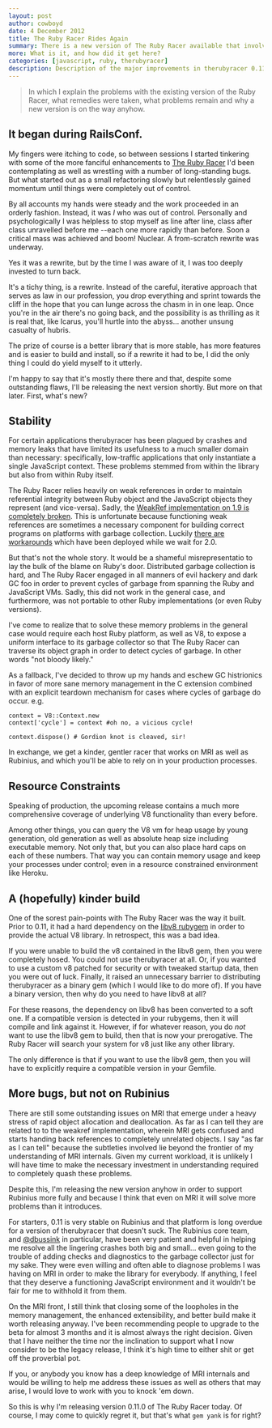 ```yaml
---
layout: post
author: cowboyd
date: 4 December 2012
title: The Ruby Racer Rides Again
summary: There is a new version of The Ruby Racer available that involves dramatic improvements in stability performance and extensibility.
more: What is it, and how did it get here?
categories: [javascript, ruby, therubyracer]
description: Description of the major improvements in therubyracer 0.11
---
```


>
> In which I explain the problems with the existing version of the Ruby Racer,
> what remedies were taken, what problems remain and why a new version is on
> the way anyhow.
>

## It began during RailsConf.

My fingers were itching to code, so between sessions I started
tinkering with some of the more fanciful enhancements to
[The Ruby Racer][1] I'd been contemplating as well as wrestling with
a number of long-standing bugs. But what started out as a small
refactoring slowly but relentlessly gained momentum until things
were completely out of control.

By all accounts my hands were steady and the work proceeded in an
orderly fashion. Instead, it was *I* who was out of control.
Personally and psychologically I was helpless to stop myself as line
after line, class after class unravelled before me --each one more
rapidly than before. Soon a critical mass was achieved and boom!
Nuclear. A from-scratch rewrite was underway.

Yes it was a rewrite, but by the time I was aware of it, I was too
deeply invested to turn back.

It's a tichy thing, is a rewrite. Instead of the careful, iterative
approach that serves as law in our profession, you drop everything
and sprint towards the cliff in the hope that you can lunge across the chasm in
in one leap. Once you're in the air there's no going back, and the
possibility is as thrilling as it is real that, like Icarus, you'll
hurtle into the abyss... another unsung casualty of hubris.

The prize of course is a better library that is more stable, has more
features and is easier to build and install, so if a rewrite it had to be,
I did the only thing I could do yield myself to it utterly.

I'm happy to say that it's mostly there there and that, despite some outstanding
flaws, I'll be releasing the next version shortly. But more on that later.
First, what's new?

## Stability

For certain applications therubyracer has been plagued by crashes and memory
leaks that have limited its usefulness to a much smaller domain than
necessary: specifically, low-traffic applications that only instantiate a
single JavaScript context. These problems stemmed from within the library but
also from within Ruby itself.

The Ruby Racer relies heavily on weak references in order to maintain
referential integrity between Ruby object and the JavaScript objects they
represent (and vice-versa). Sadly, the [WeakRef implementation on 1.9 is
completely broken][2]. This is unfortunate because functioning weak
references are sometimes a necessary component for building correct
programs on platforms with garbage collection. Luckily [there are
workarounds][3] which have been deployed while we wait for 2.0.

But that's not the whole story. It would be a shameful misrepresentatio
to lay the bulk of the blame on Ruby's door. Distributed garbage collection
is hard, and The Ruby Racer engaged in all manners of evil hackery and dark
GC foo in order to prevent cycles of garbage from spanning the Ruby and
JavaScript VMs. Sadly, this did not work in the general case, and furthermore,
was not portable to other Ruby implementations (or even Ruby versions).

I've come to realize that to solve these memory problems in the general case
would require each host Ruby platform, as well as V8, to expose a uniform
interface to its garbage collector so that The Ruby Racer can traverse its
object graph in order to detect cycles of garbage. In other words "not
bloody likely."

As a fallback, I've decided to throw up my hands and eschew GC histrionics in
favor of more sane memory management in the C extension combined with an explicit
teardown mechanism for cases where cycles of garbage do occur. e.g.

    context = V8::Context.new
    context['cycle'] = context #oh no, a vicious cycle!

    context.dispose() # Gordion knot is cleaved, sir!

In exchange, we get a kinder, gentler racer that works on MRI as well as
Rubinius, and which you'll be able to rely on in your production processes.

## Resource Constraints

Speaking of production, the upcoming release contains a much more
comprehensive coverage of underlying V8 functionality than every before.

Among other things, you can query the V8 vm for heap usage by young generation,
old generation as well as absolute heap size including executable memory. Not
only that, but you can also place hard caps on each of these numbers. That way
you can contain memory usage and keep your processes under control; even in a
resource constrained environment like Heroku.

## A (hopefully) kinder build

One of the sorest pain-points with The Ruby Racer was the way it built. Prior to
0.11, it had a hard dependency on the [libv8 rubygem][2] in order to provide the
actual V8 library. In retrospect, this was a bad idea.

If you were unable to build the v8 contained in the libv8 gem, then
you were completely hosed. You could not use therubyracer at all. Or, if you
wanted to use a custom v8 patched for security or with tweaked startup data,
then you were out of luck. Finally, it raised an unnecessary barrier
to distributing therubyracer as a binary gem (which I would like to do more of).
If you have a binary version, then why do you need to have libv8 at all?

For these reasons, the dependency on libv8 has been converted to a soft one. If
a compatible version is detected in your rubygems, then it will compile and link
against it. However, if for whatever reason, you do *not* want to use the libv8
gem to build, then that is now your prerogative. The Ruby Racer will search
your system for v8 just like any other library.

The only difference is that if you want to use the libv8 gem, then you will have
to explicitly require a compatible version in your Gemfile.

## More bugs, but not on Rubinius

There are still some outstanding issues on MRI that emerge under a heavy stress of
rapid object allocation and deallocation. As far as I can tell they are related to
to the weakref implementation, wherein MRI gets confused and starts handing back
references to completely unrelated objects. I say "as far as I can tell" because the
subtleties involved lie beyond the frontier of my understanding of MRI internals.
Given my current workload, it is unlikely I will have time to make the necessary
investment in understanding required to completely quash these problems.

Despite this, I'm releasing the new version anyhow in order to support Rubinius more
fully and because I think that even on MRI it will solve more problems than it introduces.

For starters, 0.11 is very stable on Rubinius and that platform is long overdue
for a version of therubyracer that doesn't suck. The Rubinius core team, and [@dbussink][5]
in particular, have been very patient and helpful in helping me resolve all the lingering
crashes both big and small... even going to the trouble of adding checks and diagnostics
to the garbage collector just for my sake. They were even willing and often able to
diagnose problems I was having on MRI in order to make the library for everybody.
If anything, I feel that they deserve a functioning JavaScript environment and it wouldn't
be fair for me to withhold it from them.

On the MRI front, I still think that closing some of the loopholes in the memory management,
the enhanced extensibility, and better build make it worth releasing anyway. I've been
recommending people to upgrade to the beta for almost 3 months and it is almost always the
right decision. Given that I have neither the time nor the inclination to support what I now
consider to be the legacy release, I think it's high time to either shit or get off the
proverbial pot.

If you, or anybody you know has a deep knowledge of MRI internals and would be willing to help
me address these issues as well as others that may arise, I would love to work with you to
knock 'em down.

So this is why I'm releasing version 0.11.0 of The Ruby Racer today. Of course, I may
come to quickly regret it, but that's what `gem yank` is for right?

[1]: https://github.com/cowboyd/therubyracer
[2]: http://bugs.ruby-lang.org/issues/show/4168
[3]: https://github.com/bdurand/ref
[4]: https://github.com/cowboyd/libv8
[5]: https://twitter.com/dbussink